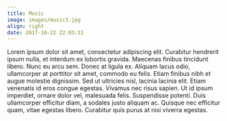 ```yaml
---
title: Music
image: images/music3.jpg
align: right
date: 2017-10-22 22:03:12
---
```

Lorem ipsum dolor sit amet, consectetur adipiscing elit. Curabitur hendrerit ipsum nulla, et interdum ex lobortis gravida. Maecenas finibus tincidunt libero. Nunc eu arcu sem. Donec at ligula ex. Aliquam lacus odio, ullamcorper at porttitor sit amet, commodo eu felis. Etiam finibus nibh et augue molestie dignissim. Sed ut ultricies nisl, lacinia lacinia elit. Etiam venenatis id eros congue egestas. Vivamus nec risus sapien. Ut id ipsum imperdiet, ornare dolor vel, malesuada felis. Suspendisse potenti. Duis ullamcorper efficitur diam, a sodales justo aliquam ac. Quisque nec efficitur quam, vitae egestas libero. Curabitur quis purus at nisi viverra egestas.